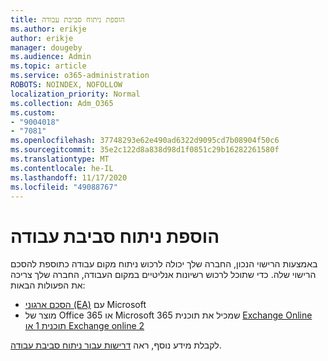 ```yaml
---
title: הוספת ניתוח סביבת עבודה
ms.author: erikje
author: erikje
manager: dougeby
ms.audience: Admin
ms.topic: article
ms.service: o365-administration
ROBOTS: NOINDEX, NOFOLLOW
localization_priority: Normal
ms.collection: Adm_O365
ms.custom:
- "9004018"
- "7081"
ms.openlocfilehash: 37748293e62e490ad6322d9095cd7b08904f50c6
ms.sourcegitcommit: 35e2c122d8a838d98d1f0851c29b16282261580f
ms.translationtype: MT
ms.contentlocale: he-IL
ms.lasthandoff: 11/17/2020
ms.locfileid: "49088767"
---
```

# <a name="add-workplace-analytics"></a>הוספת ניתוח סביבת עבודה

באמצעות הרישוי הנכון, החברה שלך יכולה לרכוש ניתוח מקום עבודה כתוספת להסכם הרישוי שלה. כדי שתוכל לרכוש רשיונות אנליטיים במקום העבודה, החברה שלך צריכה את הפעולות הבאות: 

- [הסכם ארגוני (EA)](https://docs.microsoft.com/workplace-analytics/setup/environment-requirements#enterprise-agreements) עם Microsoft
- מוצר של Office 365 או Microsoft 365 שמכיל את תוכנית [Exchange Online תוכנית 1 או Exchange online 2](https://docs.microsoft.com/workplace-analytics/setup/environment-requirements#exchange-online-plans)

לקבלת מידע נוסף, ראה [דרישות עבור ניתוח סביבת עבודה](https://docs.microsoft.com/workplace-analytics/setup/environment-requirements). 
